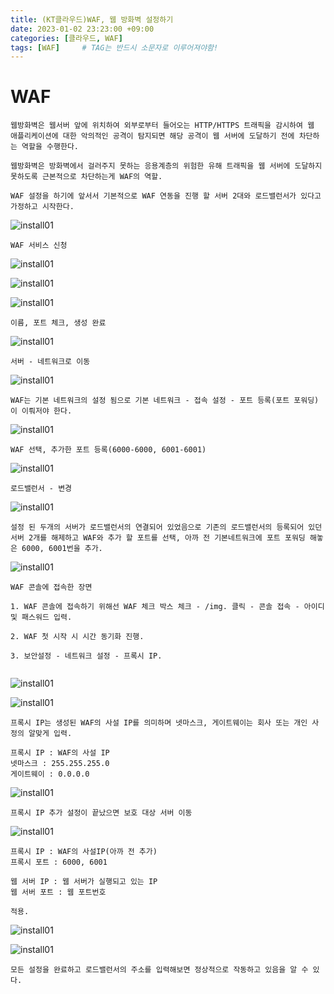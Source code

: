 ```yaml
---
title: (KT클라우드)WAF, 웹 방화벽 설정하기
date: 2023-01-02 23:23:00 +09:00
categories: [클라우드, WAF]
tags: [WAF]		# TAG는 반드시 소문자로 이루어져야함!
---
```


# WAF

```
웹방화벽은 웹서버 앞에 위치하여 외부로부터 들어오는 HTTP/HTTPS 트래픽을 감시하여 웹 애플리케이션에 대한 악의적인 공격이 탐지되면 해당 공격이 웹 서버에 도달하기 전에 차단하는 역할을 수행한다.

웹방화벽은 방화벽에서 걸러주지 못하는 응용계층의 위험한 유해 트래픽을 웹 서버에 도달하지 못하도록 근본적으로 차단하는게 WAF의 역할.
```

```
WAF 설정을 하기에 앞서서 기본적으로 WAF 연동을 진행 할 서버 2대와 로드밸런서가 있다고 가정하고 시작한다.
```

![install01](/assets/img/KTcoud/WAF/WAF01.png/)

```
WAF 서비스 신청
```

![install01](/assets/img/KTcoud/WAF/WAF02.png/)

![install01](/assets/img/KTcoud/WAF/WAF03.png/)

![install01](/assets/img/KTcoud/WAF/WAF04.png/)

```
이름, 포트 체크, 생성 완료
```

![install01](/assets/img/KTcoud/WAF/WAF05.png/)

```
서버 - 네트워크로 이동
```

![install01](/assets/img/KTcoud/WAF/WAF06.png/)

```
WAF는 기본 네트워크의 설정 됨으로 기본 네트워크 - 접속 설정 - 포트 등록(포트 포워딩)이 이뤄저야 한다.
```

![install01](/assets/img/KTcoud/WAF/WAF11.png/)

```
WAF 선택, 추가한 포트 등록(6000-6000, 6001-6001)
```
![install01](/assets/img/KTcoud/WAF/WAF07.png/)

```
로드밸런서 - 변경
```
![install01](/assets/img/KTcoud/WAF/WAF08.png/)

```
설정 된 두개의 서버가 로드밸런서의 연결되어 있었음으로 기존의 로드밸런서의 등록되어 있던 서버 2개를 해제하고 WAF와 추가 할 포트를 선택, 아까 전 기본네트워크에 포트 포워딩 해놓은 6000, 6001번을 추가.
```

![install01](/assets/img/KTcoud/WAF/WAF09.png/)

```
WAF 콘솔에 접속한 장면

1. WAF 콘솔에 접속하기 위해선 WAF 체크 박스 체크 - /img. 클릭 - 콘솔 접속 - 아이디 및 패스워드 입력.

2. WAF 첫 시작 시 시간 동기화 진행.

3. 보안설정 - 네트워크 설정 - 프록시 IP.


```

![install01](/assets/img/KTcoud/WAF/WAF10.png/)

![install01](/assets/img/KTcoud/WAF/WAF12.png/)

```
프록시 IP는 생성된 WAF의 사설 IP를 의미하며 넷마스크, 게이트웨이는 회사 또는 개인 사정의 알맞게 입력.

프록시 IP : WAF의 사설 IP
넷마스크 : 255.255.255.0
게이트웨이 : 0.0.0.0
```

![install01](/assets/img/KTcoud/WAF/WAF13.png/)

```
프록시 IP 추가 설정이 끝났으면 보호 대상 서버 이동
```
![install01](/assets/img/KTcoud/WAF/WAF14.png/)

```
프록시 IP : WAF의 사설IP(아까 전 추가)
프록시 포트 : 6000, 6001

웹 서버 IP : 웹 서버가 실행되고 있는 IP
웹 서버 포트 : 웹 포트번호

적용.

```

![install01](/assets/img/KTcoud/WAF/WAF15.png/)

![install01](/assets/img/KTcoud/WAF/WAF16.png/)

```
모든 설정을 완료하고 로드밸런서의 주소를 입력해보면 정상적으로 작동하고 있음을 알 수 있다.
```